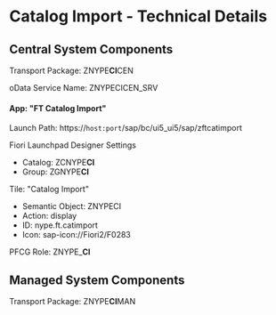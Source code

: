# Catalog Import - Technical Details

## Central System Components

Transport Package: ZNYPE**CI**CEN

oData Service Name: ZNYPECICEN_SRV

#### App: "FT Catalog Import"

Launch Path: https://`host:port`/sap/bc/ui5_ui5/sap/zftcatimport

Fiori Launchpad Designer Settings<br>
* Catalog: ZCNYPE**CI**
* Group: ZGNYPE**CI**

Tile: "Catalog Import"<br>
* Semantic Object: ZNYPECI
* Action: display
* ID: nype.ft.catimport
* Icon: sap-icon://Fiori2/F0283

PFCG Role: ZNYPE_**CI**

## Managed System Components

Transport Package: ZNYPE**CI**MAN
